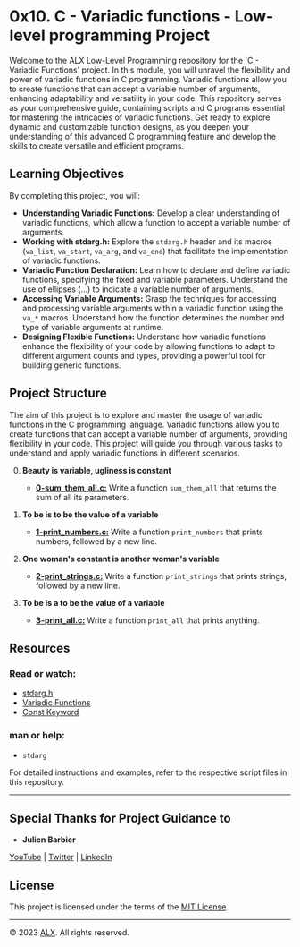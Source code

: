 # 0x10. C - Variadic functions - Low-level programming Project

Welcome to the ALX Low-Level Programming repository for the 'C - Variadic Functions' project. In this module, you will unravel the flexibility and power of variadic functions in C programming. Variadic functions allow you to create functions that can accept a variable number of arguments, enhancing adaptability and versatility in your code. This repository serves as your comprehensive guide, containing scripts and C programs essential for mastering the intricacies of variadic functions. Get ready to explore dynamic and customizable function designs, as you deepen your understanding of this advanced C programming feature and develop the skills to create versatile and efficient programs.

## Learning Objectives

By completing this project, you will:

- **Understanding Variadic Functions:** Develop a clear understanding of variadic functions, which allow a function to accept a variable number of arguments.
- **Working with stdarg.h:** Explore the `stdarg.h` header and its macros (`va_list`, `va_start`, `va_arg`, and `va_end`) that facilitate the implementation of variadic functions.
- **Variadic Function Declaration:** Learn how to declare and define variadic functions, specifying the fixed and variable parameters. Understand the use of ellipses (...) to indicate a variable number of arguments.
- **Accessing Variable Arguments:** Grasp the techniques for accessing and processing variable arguments within a variadic function using the `va_*` macros. Understand how the function determines the number and type of variable arguments at runtime.
- **Designing Flexible Functions:** Understand how variadic functions enhance the flexibility of your code by allowing functions to adapt to different argument counts and types, providing a powerful tool for building generic functions.

## Project Structure

The aim of this project is to explore and master the usage of variadic functions in the C programming language. Variadic functions allow you to create functions that can accept a variable number of arguments, providing flexibility in your code. This project will guide you through various tasks to understand and apply variadic functions in different scenarios.

0. **Beauty is variable, ugliness is constant**
    - **[0-sum_them_all.c:](0-sum_them_all.c)** Write a function `sum_them_all` that returns the sum of all its parameters.

1. **To be is to be the value of a variable**
    - **[1-print_numbers.c:](1-print_numbers.c)** Write a function `print_numbers` that prints numbers, followed by a new line.

2. **One woman's constant is another woman's variable**
    - **[2-print_strings.c:](2-print_strings.c)** Write a function `print_strings` that prints strings, followed by a new line.

3. **To be is a to be the value of a variable**
    - **[3-print_all.c:](3-print_all.c)** Write a function `print_all` that prints anything.

## Resources

### Read or watch:

- [stdarg.h](https://en.wikipedia.org/wiki/Stdarg.h)
- [Variadic Functions](https://www.gnu.org/software/libc/manual/html_node/Variadic-Functions.html)
- [Const Keyword](https://www.youtube.com/watch?v=1W4oyuOdXv8)

### man or help:

- `stdarg`

For detailed instructions and examples, refer to the respective script files in this repository.

---

## Special Thanks for Project Guidance to 

- **Julien Barbier**

[YouTube](https://www.youtube.com/@0xJulien) | [Twitter](https://twitter.com/julienbarbier42) | [LinkedIn](https://www.linkedin.com/in/julienbarbier/)

## License

This project is licensed under the terms of the [MIT License](https://www.alxafrica.com/terms-conditions-portal/).

---

© 2023 [ALX](https://www.alxafrica.com/). All rights reserved.

